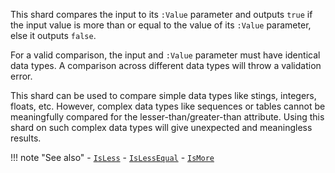 This shard compares the input to its `:Value` parameter and outputs `true` if the input value is more than or equal to the value of its `:Value` parameter, else it outputs `false`.

For a valid comparison, the input and `:Value` parameter must have identical data types. A comparison across different data types will throw a validation error.

This shard can be used to compare simple data types like stings, integers, floats, etc. However, complex data types like sequences or tables cannot be meaningfully compared for the lesser-than/greater-than attribute. Using this shard on such complex data types will give unexpected and meaningless results.

!!! note "See also"
    - [`IsLess`](../IsLess)
    - [`IsLessEqual`](../IsLessEqual)
    - [`IsMore`](../IsMore)